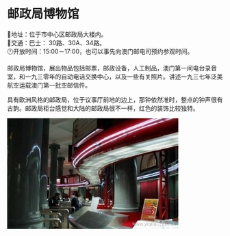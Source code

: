 # 邮政局博物馆  
📍地址：位于市中心区邮政局大楼内。  
🚌交通：巴士： 30路、30A、34路。  
🕛开放时间：15:00－17:00，也可以事先向澳门邮电司预约参观时间。  
  
邮政局博物馆，展出物品包括邮票，邮政设备，人工制品，澳门第一间电台录音室，和一九三零年的自动电话交换中心，以及一些有关照片。讲述一九三七年泛美航空运载澳门第一批空邮信件。  
  
具有欧洲风格的邮政局，位于议事厅前地的边上，那钟依然准时，整点的钟声很有古韵。邮政局柜台感觉和大陆的邮政局很不一样，红色的装饰比较独特。  
  
![](https://raw.githubusercontent.com/szqq0512/Pic/main/img/202201212112978.png)  